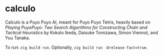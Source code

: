 # calculo

Calculo is a Puyo Puyo AI, meant for Puyo Puyo Tetris, heavily based on
_Playing PuyoPuyo: Two Search Algorithms for Constructing Chain and Tactical
Heuristics_ by Kokolo Ikeda, Daisuke Tomizawa, Simon Viennot, and Yuu Tanaka.

To run: `zig build run`. Optionally, `zig build run -Drelease-fast=true`.
